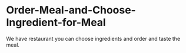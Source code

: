 # Order-Meal-and-Choose-Ingredient-for-Meal
We have restaurant you can choose ingredients and order and taste the meal.
